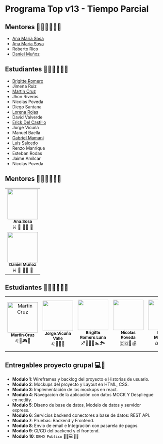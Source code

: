 # Programa Top v13 - Tiempo Parcial

## Mentores 👩🏻‍🏫👨🏼‍🏫

- [Ana María Sosa](profiles/ana-sosa.md)
- [Ana María Sosa](profiles/ana-sosa.md)
- Roberto Rico
- [Daniel Muñoz](profiles/daniel-muñoz.md)


## Estudiantes 👩🏻‍💻🧑🏼‍💻

- [Brigitte Romero](profiles/brigitte-romero.md)
- Jimena Ruiz
- [Martin Cruz](profiles/martin-cruz.md)
- Jhon Riveros
- Nicolas Poveda
- Diego Santana
- [Lorena Rojas](profiles/lorena-rojas.md)
- David Valverde
- [Erick Del Castillo](profiles/erick-del-castillo.md)
- Jorge Vicuña
- Manuel Baella
- [Gabriel Mamani](profiles/gabriel-mamani.md)
- [Luis Salcedo](profiles/luis-salcedo.md)
- Renzo Manrique
- Esteban Rodas
- Jaime Amilcar
- Nicolas Poveda

## Mentores 👩🏻‍🏫👨🏼‍🏫

<table>
  <tr>
    <td align="center">
      <a href="profiles/ana-sosa.md">
        <img src="https://avatars.githubusercontent.com/u/2703269?v=4&s=100" width="100px;" alt=""/>
        <br />
        <sub><b>Ana Sosa</b></sub>
      </a>
      <br />
      <span>♓ 🍔 🏋️‍♀️ 🍿</span>
    </td>
  <tr/>
    <td align="center">
      <a href="profiles/daniel-muñoz.md">
        <img src="https://avatars.githubusercontent.com/u/36749021?v=4" width="100px;" alt=""/>
        <br />
        <sub><b>Daniel Muñoz</b></sub>
      </a>
      <br />
      <span>♓ 🍔 🏋️‍♀️ 🍿</span>
    </td>
  <tr/>
</table>

## Estudiantes 👩🏻‍🏫👨🏼‍🏫

<table>
  <tr>
    <td align="center">
      <a href="profiles/martin-cruz.md">
        <img src="https://avatars.githubusercontent.com/u/4636996?v=4" width="100px;" alt="Martin Cruz"/>
        <br />
        <sub><b>Martin Cruz</b></sub>
      </a>
      <br />
      <span>♌🍐🎮🎸</span>
    </td>
      <td align="center">
      <a href="profiles/jorge-vicuna.md">
        <img src="https://jorge-vicuna.gitlab.io/jorge-vicuna/static/media/avatar.272f0e79.jpg" width="100px;" alt=""/>
        <br />
        <sub><b>Jorge Vicuña Valle</b></sub>
      </a>
      <br />
      <span>♌🍗🎸🏀</span>
    </td>
    <td align="center">
      <a href="profiles/brigitte-romero.md">
        <img src="https://avatars.githubusercontent.com/u/68497100?v=4" width="100px;" alt=""/>
        <br />
        <sub><b>Brigitte Romero Luna</b></sub>
      </a>
      <br />
      <span>♐👩‍🔬🍷🏊🏞</span>
    </td>
    <td align="center">
      <a href="profiles/nicolaspovedas.md">
        <img src="https://avatars.githubusercontent.com/u/22968636?v=4" width="100px;" alt=""/>
        <br />
        <sub><b>Nicolas Poveda</b></sub>
      </a>
      <br />
      <span>🇨🇴🧠💰</span>
    </td>
    <td align="center">
      <a href="profiles/renzo-manrique.md">
        <img src="https://avatars.githubusercontent.com/u/56410444?v=4" width="100px;" alt=""/>
        <br />
        <sub><b>Renzo Manrique</b></sub>
      </a>
      <br />
      <span>♎🍔🎮📽</span>
    </td>
    <td align="center">
      <a href="profiles/luis-salcedo.md">
        <img src="https://avatars.githubusercontent.com/u/8843955?s=200&v=4" width="100px;" alt=""/>
        <br />
        <sub><b>Luis Salcedo</b></sub>
      </a>
      <br />
      <span>♉ 🍝 🎬 🕺</span>
    </td>
    <td align="center">
      <a href="profiles/lorena-rojas.md">
        <img src="https://media-exp1.licdn.com/dms/image/C4E03AQHLyhB2DNtaUg/profile-displayphoto-shrink_200_200/0/1611329370518?e=1642032000&v=beta&t=4edA73NcQDPGWxNOl8U85uDcGUZznBPzUa9pXbY7gkU" width="100px;" alt=""/>
        <br />
        <sub><b>Lorena Rojas</b></sub>
      </a>
      <br />
      <span>♓ 🍔 🏋️‍♀️ 🍿</span>
    </td>
    <td align="center">
      <a href="profiles/erick-del-castillo.md">
        <img src="https://avatars.githubusercontent.com/u/13375563?s=400&u=b13eeeed9dd235b8423c0e0f0766d5e33e8da9e9&v=4" width="100px;" alt=""/>
        <br />
        <sub><b>Erick Franco Del Castillo Deza</b></sub>
      </a>
      <br />
      <span>♐🍕🎮📚</span>
    </td>
    <td align="center">
      <a href="">
        <img src="https://avatars.githubusercontent.com/u/26855595?s=400&u=7b35b03e47bd4b51b28b9413b428c2071ab8cb94&v=4" width="100px;" alt=""/>
        <br />
        <sub><b>Jimena Ruiz</b></sub>
      </a>
      <br />
      <span>♌🥞🚲🕹</span>
    </td>
    <td align="center">
      <a href="profiles/gabriel-mamani.md">
        <img src="https://avatars.githubusercontent.com/u/85516522?v=4" width="100px;" alt=""/>
        <br />
        <sub><b>Gabriel Mamani</b></sub>
      </a>
      <br />
      <span>♉⚽🍗♟</span>
    </td>
    <td>
      <a href="profiles/david-valverde.md">
        <img src="https://avatars.githubusercontent.com/u/93108717?s=100" width="100px;" alt=""/>
        <br />
        <sub><b>David Valverde</b></sub>
      </a>
      <br />
      <span>♑🍔🎮📚</span>
    </td>
    <td align="center">
      <a href="profiles/amilcar-catari.md">
        <img src="https://media-exp1.licdn.com/dms/image/D5635AQH9q1MQhbBBqg/profile-framedphoto-shrink_800_800/0/1631841591806?e=1636952400&v=beta&t=BAyYHFXlLj68jPIWIxatiT4IoodozKAKJqdqT7VnSk8" width="100px;" alt=""/>
        <br />
        <sub><b>Amilcar Catari</b></sub>
      </a>
      <br />
      <span>💻🍔🎮🏋️‍♀️🏀</span>
    </td>
       <td align="center">
      <a href="profiles/diego-santana.md">
        <img src="https://avatars.githubusercontent.com/u/93043227?v=4" width="100px;" alt=""/>
        <br />
        <sub><b>Diego Santana</b></sub>
      </a>
      <br />
      <span>♏️ 🍱 📸 🛫</span>
    </td>
  <tr/>
</table>

## Entregables proyecto grupal 💻🤝

- **Modulo 1**: Wireframes y backlog del proyecto e Historias de usuario.
- **Modulo 2**: Mockups del proyecto y Layout en HTML, CSS.
- **Modulo 3**: Implementación de los mockups en react.
- **Modulo 4**: Navegacion de la aplicación con datos MOCK Y Despliegue en netlify.
- **Modulo 5**: Diseno de base de datos, Modelo de datos y servidor express.
- **Modulo 6**: Servicios backend conectores a base de datos: REST API.
- **Modulo 7**: Pruebas: Backend y Frontend.
- **Modulo 8**: Envio de email e Integración con pasarela de pagos.
- **Modulo 9**: CI/CD del backend y el frontend.
- **Modulo 10**: `DEMO Publico` 🎊🎉💻🎊🎉
